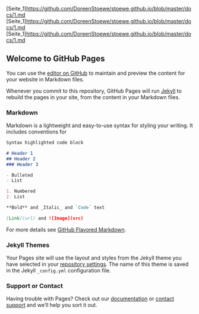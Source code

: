 
[Seite_1]https://github.com/DoreenStoewe/stoewe.github.io/blob/master/docs/1.md
[Seite_1]https://github.com/DoreenStoewe/stoewe.github.io/blob/master/docs/1.md
[Seite_1]https://github.com/DoreenStoewe/stoewe.github.io/blob/master/docs/1.md


## Welcome to GitHub Pages

You can use the [editor on GitHub](https://github.com/DoreenStoewe/stoewe.github.io/edit/master/docs/index.md) to maintain and preview the content for your website in Markdown files.

Whenever you commit to this repository, GitHub Pages will run [Jekyll](https://jekyllrb.com/) to rebuild the pages in your site, from the content in your Markdown files.

### Markdown

Markdown is a lightweight and easy-to-use syntax for styling your writing. It includes conventions for

```markdown
Syntax highlighted code block

# Header 1
## Header 2
### Header 3

- Bulleted
- List

1. Numbered
2. List

**Bold** and _Italic_ and `Code` text

[Link](url) and ![Image](src)
```

For more details see [GitHub Flavored Markdown](https://guides.github.com/features/mastering-markdown/).

### Jekyll Themes

Your Pages site will use the layout and styles from the Jekyll theme you have selected in your [repository settings](https://github.com/DoreenStoewe/stoewe.github.io/settings). The name of this theme is saved in the Jekyll `_config.yml` configuration file.

### Support or Contact

Having trouble with Pages? Check out our [documentation](https://docs.github.com/categories/github-pages-basics/) or [contact support](https://github.com/contact) and we’ll help you sort it out.
